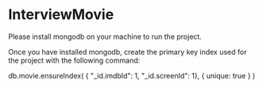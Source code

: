 # InterviewMovie
Please install mongodb on your machine to run the project.

Once you have installed mongodb, create the primary key index used for the project with the following command:

db.movie.ensureIndex( { "_id.imdbId": 1, "_id.screenId": 1}, { unique: true } )

